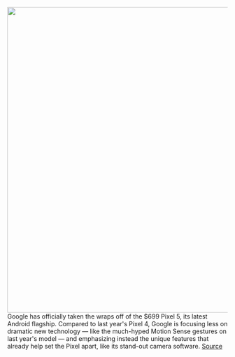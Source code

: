 <img src='https://cdn.vox-cdn.com/thumbor/Db4F4mLz2RTt0MPxX9tyyzDHpxk=/0x0:3301x1813/1200x800/filters:focal(1387x643:1915x1171)/cdn.vox-cdn.com/uploads/chorus_image/image/67560128/pixel5.10.png' width='700px' /><br/>
Google has officially taken the wraps off of the $699 Pixel 5, its latest Android flagship. Compared to last year's Pixel 4, Google is focusing less on dramatic new technology — like the much-hyped Motion Sense gestures on last year's model — and emphasizing instead the unique features that already help set the Pixel apart, like its stand-out camera software.
<a href='https://www.theverge.com/2020/9/30/21456181/google-pixel-5-features-price-release-date-announcement'> Source <a/>